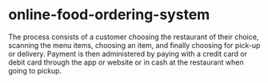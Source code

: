 # online-food-ordering-system
The process consists of a customer choosing the restaurant of their choice, scanning the menu items, choosing an item, and finally choosing for pick-up or delivery. Payment is then administered by paying with a credit card or debit card through the app or website or in cash at the restaurant when going to pickup.

